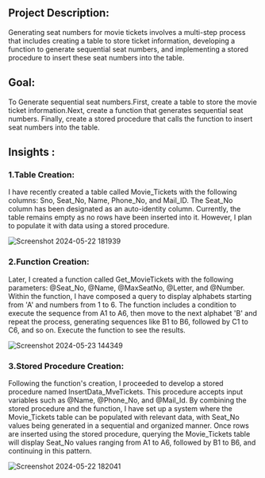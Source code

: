 ## Project Description:
Generating seat numbers for movie tickets involves a multi-step process that includes creating a table to store ticket information, developing a function to generate sequential seat numbers, and implementing a stored procedure to insert these seat numbers into the table.

## Goal:
To Generate sequential seat numbers.First, create a table to store the movie ticket information.Next, create a function that generates sequential seat numbers.
Finally, create a stored procedure that calls the function to insert seat numbers into the table.

## Insights :

### 1.Table Creation:
I have recently created a table called Movie_Tickets with the following columns: Sno, Seat_No, Name, Phone_No, and Mail_ID. The Seat_No column has been designated as an auto-identity column. Currently, the table remains empty as no rows have been inserted into it. However, I plan to populate it with data using a stored procedure.

![Screenshot 2024-05-22 181939](https://github.com/Sindhupriya717/Generate-SeatNumbers-For-MovieTickets/assets/133346654/79e26c9d-65a8-4b5f-9e0e-d2ebdbdf7b28)

### 2.Function Creation:
Later, I created a function called Get_MovieTickets with the following parameters: @Seat_No, @Name, @MaxSeatNo, @Letter, and @Number. Within the function, I have composed a query to display alphabets starting from 'A' and numbers from 1 to 6. The function includes a condition to execute the sequence from A1 to A6, then move to the next alphabet 'B' and repeat the process, generating sequences like B1 to B6, followed by C1 to C6, and so on. Execute the function to see the results.

![Screenshot 2024-05-23 144349](https://github.com/Sindhupriya717/Generate-SeatNumbers-For-MovieTickets/assets/133346654/9c77c787-54d5-463f-ab67-aaa99a952f92)

### 3.Stored Procedure Creation:
Following the function's creation, I proceeded to develop a stored procedure named InsertData_MveTickets. This procedure accepts input variables such as @Name, @Phone_No, and @Mail_Id. By combining the stored procedure and the function, I have set up a system where the Movie_Tickets table can be populated with relevant data, with Seat_No values being generated in a sequential and organized manner. Once rows are inserted using the stored procedure, querying the Movie_Tickets table will display Seat_No values ranging from A1 to A6, followed by B1 to B6, and continuing in this pattern.

![Screenshot 2024-05-22 182041](https://github.com/Sindhupriya717/Generate-SeatNumbers-For-MovieTickets/assets/133346654/d32183ac-e44e-4969-aebe-88e2f0b8fd38)

